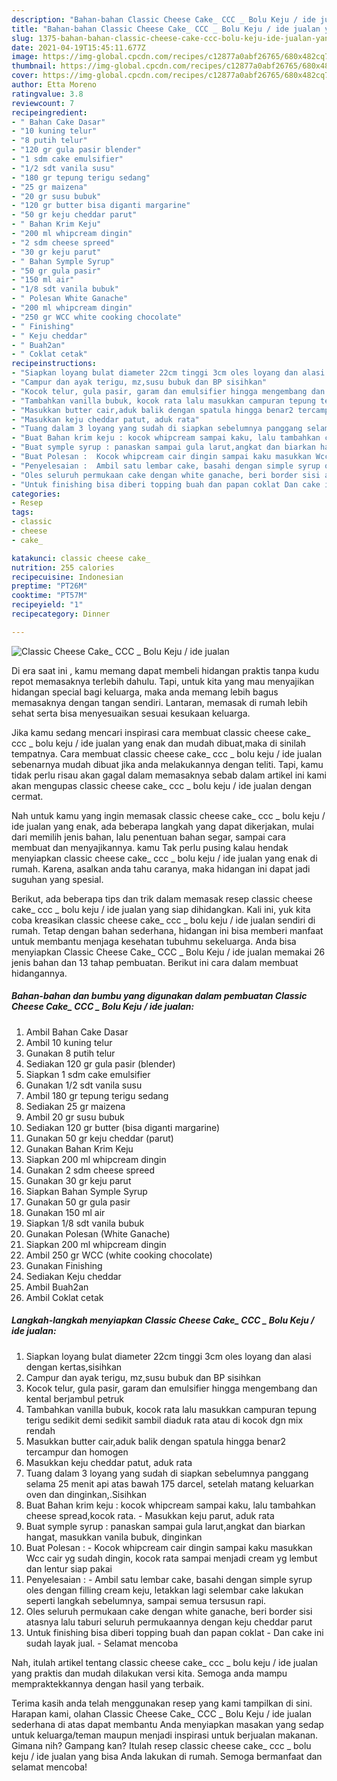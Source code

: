 ```yaml
---
description: "Bahan-bahan Classic Cheese Cake_ CCC _ Bolu Keju / ide jualan yang nikmat dan Mudah Dibuat"
title: "Bahan-bahan Classic Cheese Cake_ CCC _ Bolu Keju / ide jualan yang nikmat dan Mudah Dibuat"
slug: 1375-bahan-bahan-classic-cheese-cake-ccc-bolu-keju-ide-jualan-yang-nikmat-dan-mudah-dibuat
date: 2021-04-19T15:45:11.677Z
image: https://img-global.cpcdn.com/recipes/c12877a0abf26765/680x482cq70/classic-cheese-cake_-ccc-_-bolu-keju-ide-jualan-foto-resep-utama.jpg
thumbnail: https://img-global.cpcdn.com/recipes/c12877a0abf26765/680x482cq70/classic-cheese-cake_-ccc-_-bolu-keju-ide-jualan-foto-resep-utama.jpg
cover: https://img-global.cpcdn.com/recipes/c12877a0abf26765/680x482cq70/classic-cheese-cake_-ccc-_-bolu-keju-ide-jualan-foto-resep-utama.jpg
author: Etta Moreno
ratingvalue: 3.8
reviewcount: 7
recipeingredient:
- " Bahan Cake Dasar"
- "10 kuning telur"
- "8 putih telur"
- "120 gr gula pasir blender"
- "1 sdm cake emulsifier"
- "1/2 sdt vanila susu"
- "180 gr tepung terigu sedang"
- "25 gr maizena"
- "20 gr susu bubuk"
- "120 gr butter bisa diganti margarine"
- "50 gr keju cheddar parut"
- " Bahan Krim Keju"
- "200 ml whipcream dingin"
- "2 sdm cheese spreed"
- "30 gr keju parut"
- " Bahan Symple Syrup"
- "50 gr gula pasir"
- "150 ml air"
- "1/8 sdt vanila bubuk"
- " Polesan White Ganache"
- "200 ml whipcream dingin"
- "250 gr WCC white cooking chocolate"
- " Finishing"
- " Keju cheddar"
- " Buah2an"
- " Coklat cetak"
recipeinstructions:
- "Siapkan loyang bulat diameter 22cm tinggi 3cm oles loyang dan alasi dengan kertas,sisihkan"
- "Campur dan ayak terigu, mz,susu bubuk dan BP sisihkan"
- "Kocok telur, gula pasir, garam dan emulsifier hingga mengembang dan kental berjambul petruk"
- "Tambahkan vanilla bubuk, kocok rata lalu masukkan campuran tepung terigu sedikit demi sedikit sambil diaduk rata atau di kocok dgn mix rendah"
- "Masukkan butter cair,aduk balik dengan spatula hingga benar2 tercampur dan homogen"
- "Masukkan keju cheddar patut, aduk rata"
- "Tuang dalam 3 loyang yang sudah di siapkan sebelumnya panggang selama 25 menit api atas bawah 175 darcel, setelah matang keluarkan oven dan dinginkan,.Sisihkan"
- "Buat Bahan krim keju : kocok whipcream sampai kaku, lalu tambahkan cheese spread,kocok rata.  Masukkan keju parut, aduk rata"
- "Buat symple syrup : panaskan sampai gula larut,angkat dan biarkan hangat, masukkan vanila bubuk, dinginkan"
- "Buat Polesan :  Kocok whipcream cair dingin sampai kaku masukkan Wcc cair yg sudah dingin, kocok rata sampai menjadi cream yg lembut dan lentur siap pakai"
- "Penyelesaian :  Ambil satu lembar cake, basahi dengan simple syrup oles dengan filling cream keju, letakkan lagi selembar cake lakukan seperti langkah sebelumnya, sampai semua tersusun rapi."
- "Oles seluruh permukaan cake dengan white ganache, beri border sisi atasnya lalu taburi seluruh permukaannya dengan keju cheddar parut"
- "Untuk finishing bisa diberi topping buah dan papan coklat Dan cake ini sudah layak jual. Selamat mencoba"
categories:
- Resep
tags:
- classic
- cheese
- cake_

katakunci: classic cheese cake_ 
nutrition: 255 calories
recipecuisine: Indonesian
preptime: "PT26M"
cooktime: "PT57M"
recipeyield: "1"
recipecategory: Dinner

---
```



![Classic Cheese Cake_ CCC _ Bolu Keju / ide jualan](https://img-global.cpcdn.com/recipes/c12877a0abf26765/680x482cq70/classic-cheese-cake_-ccc-_-bolu-keju-ide-jualan-foto-resep-utama.jpg)

Di era  saat ini , kamu memang dapat membeli hidangan praktis tanpa kudu repot memasaknya terlebih dahulu. Tapi, untuk kita yang mau menyajikan hidangan special bagi keluarga, maka anda memang lebih bagus memasaknya dengan tangan sendiri. Lantaran, memasak di rumah lebih sehat serta bisa menyesuaikan sesuai kesukaan keluarga.

Jika kamu sedang mencari inspirasi cara membuat classic cheese cake_ ccc _ bolu keju / ide jualan yang enak dan mudah dibuat,maka di sinilah tempatnya. Cara membuat classic cheese cake_ ccc _ bolu keju / ide jualan  sebenarnya mudah dibuat jika anda melakukannya dengan teliti. Tapi, kamu tidak perlu risau akan gagal dalam memasaknya 
sebab dalam artikel ini kami akan mengupas classic cheese cake_ ccc _ bolu keju / ide jualan dengan cermat.  



Nah untuk kamu yang ingin memasak classic cheese cake_ ccc _ bolu keju / ide jualan yang enak, ada beberapa langkah yang dapat dikerjakan, mulai dari memilih jenis bahan, lalu penentuan bahan segar, sampai cara membuat dan menyajikannya. kamu Tak perlu pusing kalau hendak menyiapkan classic cheese cake_ ccc _ bolu keju / ide jualan yang enak di rumah. Karena, asalkan anda  tahu caranya, maka hidangan ini dapat jadi suguhan yang spesial.

Berikut, ada beberapa tips dan trik dalam memasak resep classic cheese cake_ ccc _ bolu keju / ide jualan yang siap dihidangkan. Kali ini, yuk kita coba kreasikan classic cheese cake_ ccc _ bolu keju / ide jualan sendiri di rumah. Tetap dengan bahan sederhana, hidangan ini bisa memberi manfaat untuk membantu menjaga kesehatan tubuhmu sekeluarga. Anda bisa menyiapkan Classic Cheese Cake_ CCC _ Bolu Keju / ide jualan memakai 26 jenis bahan dan 13 tahap pembuatan. Berikut ini cara dalam membuat hidangannya.

<!--inarticleads1-->

##### Bahan-bahan dan bumbu yang digunakan dalam pembuatan Classic Cheese Cake_ CCC _ Bolu Keju / ide jualan:

1. Ambil  Bahan Cake Dasar
1. Ambil 10 kuning telur
1. Gunakan 8 putih telur
1. Sediakan 120 gr gula pasir (blender)
1. Siapkan 1 sdm cake emulsifier
1. Gunakan 1/2 sdt vanila susu
1. Ambil 180 gr tepung terigu sedang
1. Sediakan 25 gr maizena
1. Ambil 20 gr susu bubuk
1. Sediakan 120 gr butter (bisa diganti margarine)
1. Gunakan 50 gr keju cheddar (parut)
1. Gunakan  Bahan Krim Keju
1. Siapkan 200 ml whipcream dingin
1. Gunakan 2 sdm cheese spreed
1. Gunakan 30 gr keju parut
1. Siapkan  Bahan Symple Syrup
1. Gunakan 50 gr gula pasir
1. Gunakan 150 ml air
1. Siapkan 1/8 sdt vanila bubuk
1. Gunakan  Polesan (White Ganache)
1. Siapkan 200 ml whipcream dingin
1. Ambil 250 gr WCC (white cooking chocolate)
1. Gunakan  Finishing
1. Sediakan  Keju cheddar
1. Ambil  Buah2an
1. Ambil  Coklat cetak




<!--inarticleads2-->

##### Langkah-langkah menyiapkan Classic Cheese Cake_ CCC _ Bolu Keju / ide jualan:

1. Siapkan loyang bulat diameter 22cm tinggi 3cm oles loyang dan alasi dengan kertas,sisihkan
1. Campur dan ayak terigu, mz,susu bubuk dan BP sisihkan
1. Kocok telur, gula pasir, garam dan emulsifier hingga mengembang dan kental berjambul petruk
1. Tambahkan vanilla bubuk, kocok rata lalu masukkan campuran tepung terigu sedikit demi sedikit sambil diaduk rata atau di kocok dgn mix rendah
1. Masukkan butter cair,aduk balik dengan spatula hingga benar2 tercampur dan homogen
1. Masukkan keju cheddar patut, aduk rata
1. Tuang dalam 3 loyang yang sudah di siapkan sebelumnya panggang selama 25 menit api atas bawah 175 darcel, setelah matang keluarkan oven dan dinginkan,.Sisihkan
1. Buat Bahan krim keju : kocok whipcream sampai kaku, lalu tambahkan cheese spread,kocok rata.  - Masukkan keju parut, aduk rata
1. Buat symple syrup : panaskan sampai gula larut,angkat dan biarkan hangat, masukkan vanila bubuk, dinginkan
1. Buat Polesan :  - Kocok whipcream cair dingin sampai kaku masukkan Wcc cair yg sudah dingin, kocok rata sampai menjadi cream yg lembut dan lentur siap pakai
1. Penyelesaian :  - Ambil satu lembar cake, basahi dengan simple syrup oles dengan filling cream keju, letakkan lagi selembar cake lakukan seperti langkah sebelumnya, sampai semua tersusun rapi.
1. Oles seluruh permukaan cake dengan white ganache, beri border sisi atasnya lalu taburi seluruh permukaannya dengan keju cheddar parut
1. Untuk finishing bisa diberi topping buah dan papan coklat - Dan cake ini sudah layak jual. - Selamat mencoba




Nah, itulah artikel tentang  classic cheese cake_ ccc _ bolu keju / ide jualan  yang praktis dan mudah dilakukan versi kita. Semoga anda mampu mempraktekkannya dengan hasil yang terbaik. 

Terima kasih anda telah menggunakan resep yang kami tampilkan di sini. Harapan kami, olahan  Classic Cheese Cake_ CCC _ Bolu Keju / ide jualan sederhana di atas dapat membantu Anda menyiapkan masakan yang sedap untuk keluarga/teman maupun menjadi inspirasi untuk berjualan makanan. Gimana nih? Gampang kan? Itulah resep classic cheese cake_ ccc _ bolu keju / ide jualan yang bisa Anda lakukan di rumah. Semoga bermanfaat dan selamat mencoba!

